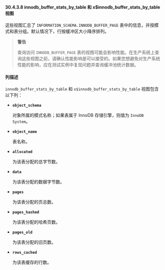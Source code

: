 #### 30.4.3.8 innodb_buffer_stats_by_table 和 x$innodb_buffer_stats_by_table 视图

这些视图汇总了 `INFORMATION_SCHEMA.INNODB_BUFFER_PAGE` 表中的信息，并按模式和表分组。默认情况下，行按缓冲区大小降序排列。

> **警告**
>
> 查询访问 `INNODB_BUFFER_PAGE` 表的视图可能会影响性能。在生产系统上查询这些视图之前，请确认性能影响是可以接受的。如果您想避免对生产系统性能的影响，应在测试实例中复现问题并查询缓冲池统计数据。

#### 列描述

`innodb_buffer_stats_by_table` 和 `x$innodb_buffer_stats_by_table` 视图包含以下列：

- **`object_schema`**
  
  对象所属的模式名称；如果表属于 InnoDB 存储引擎，则值为 `InnoDB System`。
  
- **`object_name`**
  
  表名称。
  
- **`allocated`**
  
  为该表分配的总字节数。
  
- **`data`**
  
  为该表分配的数据字节数。
  
- **`pages`**
  
  为该表分配的页总数。
  
- **`pages_hashed`**
  
  为该表分配的哈希页数。
  
- **`pages_old`**
  
  为该表分配的旧页数。
  
- **`rows_cached`**
  
  为该表缓存的行数。